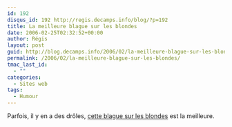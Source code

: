 ```yaml
---
id: 192
disqus_id: 192 http://regis.decamps.info/blog/?p=192
title: La meilleure blague sur les blondes
date: 2006-02-25T02:32:52+00:00
author: Régis
layout: post
guid: http://blog.decamps.info/2006/02/la-meilleure-blague-sur-les-blondes/
permalink: /2006/02/la-meilleure-blague-sur-les-blondes/
tmac_last_id:
  - ""
categories:
  - Sites web
tags:
  - Humour
---
```

Parfois, il y en a des drôles, [cette blague sur les blondes](http://www.chezthierry.info/2006/01/06/la-meilleure-blague-sur-les-blondes/) est la meilleure.
